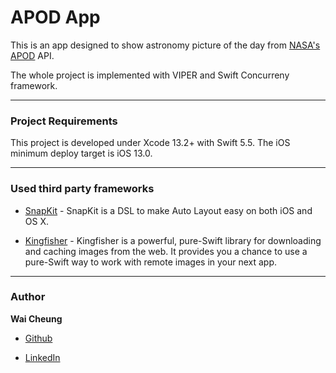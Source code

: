 
# APOD App

This is an app designed to show astronomy picture of the day from [NASA's APOD](https://github.com/nasa/apod-api) API.

The whole project is implemented with VIPER and Swift Concurreny framework.

---

### Project Requirements

This project is developed under Xcode 13.2+ with Swift 5.5. The iOS minimum deploy target is iOS 13.0.

---

### Used third party frameworks

*  [SnapKit](https://github.com/SnapKit/SnapKit) - SnapKit is a DSL to make Auto Layout easy on both iOS and OS X.

*  [Kingfisher](https://github.com/onevcat/Kingfisher) - Kingfisher is a powerful, pure-Swift library for downloading and caching images from the web. It provides you a chance to use a pure-Swift way to work with remote images in your next app.

---

### Author

__Wai Cheung__

*  [Github](https://github.com/sakiwei)

*  [LinkedIn](https://www.linkedin.com/in/sakiwei/)
